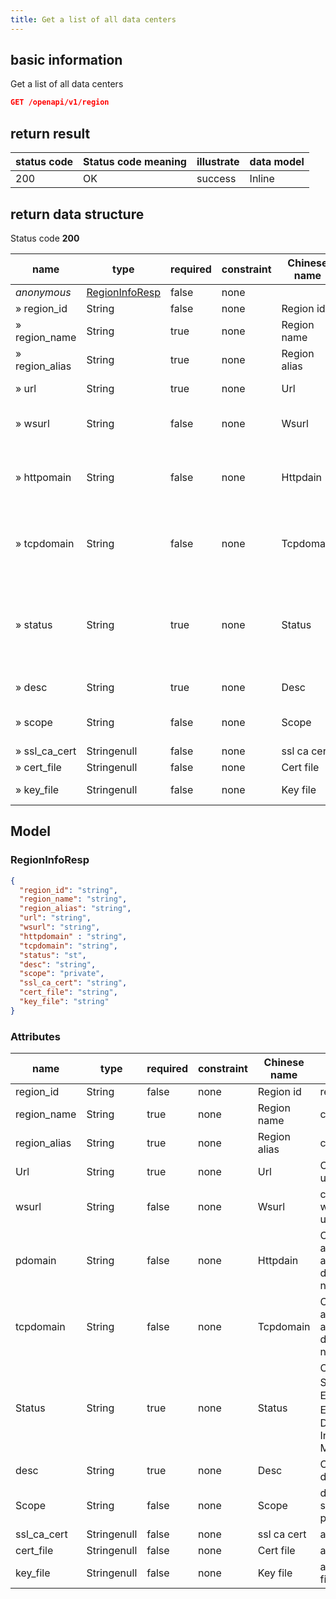 ```yaml
---
title: Get a list of all data centers
---
```


## basic information

Get a list of all data centers

```json title="请求路径"
GET /openapi/v1/region
```

## return result

| status code | Status code meaning | illustrate | data model |
| ----------- | ------------------- | ---------- | ---------- |
| 200         | OK                  | success    | Inline     |

## return data structure

Status code **200**

| name                                                    | type                              | required | constraint | Chinese name | illustrate                                                                                       |        |
| ------------------------------------------------------- | --------------------------------- | -------- | ---------- | ------------ | ------------------------------------------------------------------------------------------------ | ------ |
| _anonymous_                                             | [RegionInfoResp](#regioninforesp) | false    | none       |              | none                                                                                             |        |
| » region_id                        | String                            | false    | none       | Region id    | region id                                                                                        |        |
| » region_name                      | String                            | true     | none       | Region name  | cluster name                                                                                     |        |
| » region_alias                     | String                            | true     | none       | Region alias | cluster alias                                                                                    |        |
| » url                                                   | String                            | true     | none       | Url          | Cluster API url                                                                                  |        |
| » wsurl                                                 | String                            | false    | none       | Wsurl        | cluster websocket url                                                                            |        |
| » httpomain                                             | String                            | false    | none       | Httpdain     | Cluster http application access root domain name                                                 |        |
| » tcpdomain                                             | String                            | false    | none       | Tcpdomain    | Cluster tcp application access root domain name                                                  |        |
| » status                                                | String                            | true     | none       | Status       | Cluster Status 0：Editing 1: Enabled 2：Disabled 3: In Maintenance |        |
| » desc                                                  | String                            | true     | none       | Desc         | Cluster description                                                                              |        |
| » scope                                                 | String                            | false    | none       | Scope        | data center scope private                                                                        | Public |
| » ssl_ca_cert | Stringenull                       | false    | none       | ssl ca cert  | api ca file                                                                                      |        |
| » cert_file                        | Stringenull                       | false    | none       | Cert file    | api cert file                                                                                    |        |
| » key_file                         | Stringenull                       | false    | none       | Key file     | api cert key file                                                                                |        |

## Model

### RegionInfoResp

```json
{
  "region_id": "string",
  "region_name": "string",
  "region_alias": "string",
  "url": "string",
  "wsurl": "string",
  "httpdomain" : "string",
  "tcpdomain": "string",
  "status": "st",
  "desc": "string",
  "scope": "private",
  "ssl_ca_cert": "string",
  "cert_file": "string",
  "key_file": "string"
}

```

### Attributes

| name                                                  | type        | required | constraint | Chinese name | illustrate                                                                                       |        |
| ----------------------------------------------------- | ----------- | -------- | ---------- | ------------ | ------------------------------------------------------------------------------------------------ | ------ |
| region_id                        | String      | false    | none       | Region id    | region id                                                                                        |        |
| region_name                      | String      | true     | none       | Region name  | cluster name                                                                                     |        |
| region_alias                     | String      | true     | none       | Region alias | cluster alias                                                                                    |        |
| Url                                                   | String      | true     | none       | Url          | Cluster API url                                                                                  |        |
| wsurl                                                 | String      | false    | none       | Wsurl        | cluster websocket url                                                                            |        |
| pdomain                                               | String      | false    | none       | Httpdain     | Cluster http application access root domain name                                                 |        |
| tcpdomain                                             | String      | false    | none       | Tcpdomain    | Cluster tcp application access root domain name                                                  |        |
| Status                                                | String      | true     | none       | Status       | Cluster Status 0：Editing 1: Enabled 2：Disabled 3: In Maintenance |        |
| desc                                                  | String      | true     | none       | Desc         | Cluster description                                                                              |        |
| Scope                                                 | String      | false    | none       | Scope        | data center scope private                                                                        | Public |
| ssl_ca_cert | Stringenull | false    | none       | ssl ca cert  | api ca file                                                                                      |        |
| cert_file                        | Stringenull | false    | none       | Cert file    | api cert file                                                                                    |        |
| key_file                         | Stringenull | false    | none       | Key file     | api cert key file                                                                                |        |